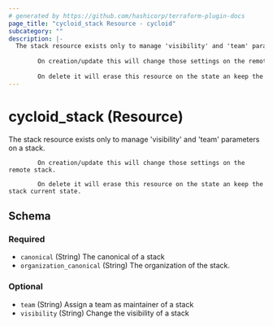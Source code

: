 ```yaml
---
# generated by https://github.com/hashicorp/terraform-plugin-docs
page_title: "cycloid_stack Resource - cycloid"
subcategory: ""
description: |-
  The stack resource exists only to manage 'visibility' and 'team' parameters on a stack.
  
  		On creation/update this will change those settings on the remote stack.
  
  		On delete it will erase this resource on the state an keep the stack current state.
---
```


# cycloid_stack (Resource)

The stack resource exists only to manage 'visibility' and 'team' parameters on a stack.

			On creation/update this will change those settings on the remote stack.

			On delete it will erase this resource on the state an keep the stack current state.



<!-- schema generated by tfplugindocs -->
## Schema

### Required

- `canonical` (String) The canonical of a stack
- `organization_canonical` (String) The organization of the stack.

### Optional

- `team` (String) Assign a team as maintainer of a stack
- `visibility` (String) Change the visibility of a stack
